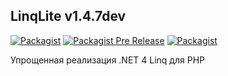 ## LinqLite v1.4.7dev

[![Packagist](https://img.shields.io/packagist/v/centvrio/linqlite.svg?style=flat-square)](https://packagist.org/packages/centvrio/linqlite)
[![Packagist Pre Release](https://img.shields.io/packagist/vpre/centvrio/linqlite.svg?style=flat-square)](https://packagist.org/packages/centvrio/linqlite)
[![Packagist](https://img.shields.io/packagist/dt/centvrio/linqlite.svg?style=flat-square)](https://packagist.org/packages/centvrio/linqlite)

Упрощенная реализация .NET 4 Linq для PHP
